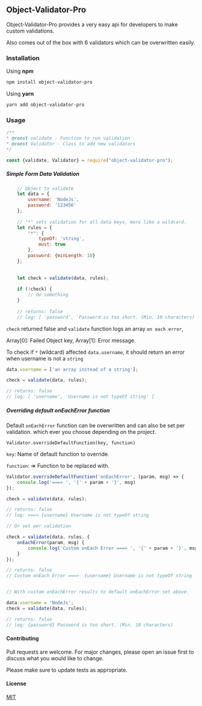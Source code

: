 ## Object-Validator-Pro

Object-Validator-Pro provides a very easy api for developers to make custom validations.

Also comes out of the box with 6 validators which can be overwritten easily.  

### Installation

Using **npm**

```bash
npm install object-validator-pro
```

Using **yarn**

```bash
yarn add object-validator-pro
```

### Usage
```javascript
/**
* @const validate - Function to run validation
* @const Validator - Class to add new validators
*/

const {validate, Validator} = require("object-validator-pro");
```

##### Simple Form Data Validation
```javascript
    // Object to validate
    let data = {
        username: 'NodeJs',
        password: '123456'
    };
    
    // "*" sets validation for all data keys, more like a wildcard.
    let rules = {
        "*": {
            typeOf: 'string',
            must: true
        },
        password: {minLength: 10}
    };
    
    
    let check = validate(data, rules);
    
    if (!check) {
        // do something
    }
    
    // returns: false
    // log: [ 'password', 'Password is too short. (Min. 10 characters)' ]
```

`check` returned false and `validate` function logs an array `on each error`,

 Array[0]: Failed Object key, Array[1]: Error message.
 
To check if `*` (wildcard) affected `data.username`, it should return an error when username is not a `string`
 
```javascript
data.username = ['an array instead of a string'];

check = validate(data, rules);

// returns: false
// log: [ 'username', 'Username is not typeOf string' ]
```

##### Overriding default onEachError function
Default `onEachError` function can be overwritten and can also be set per validation. which ever you choose depending on the project.

``Validator.overrideDefaultFunction(key, function)``

`key`: Name of default function to override.

`function`: => Function to be replaced with. 

```javascript
Validator.overrideDefaultFunction('onEachError', (param, msg) => {
    console.log('===> ', '{' + param + '}', msg)
});

check = validate(data, rules);

// returns: false
// log: ===> {username} Username is not typeOf string

// Or set per validation

check = validate(data, rules, {
    onEachError(param, msg) {
        console.log('Custom onEach Error ===> ', '{' + param + '}', msg)
    }
});

// returns: false
// Custom onEach Error ===>  {username} Username is not typeOf string


// With custom onEachError results to default onEachError set above.

data.username = 'NodeJs';
check = validate(data, rules);

// returns: false
// log: {password} Password is too short. (Min. 10 characters)
```
#### Contributing
Pull requests are welcome. For major changes, please open an issue first to discuss what you would like to change.

Please make sure to update tests as appropriate.

#### License
[MIT](https://choosealicense.com/licenses/mit/)